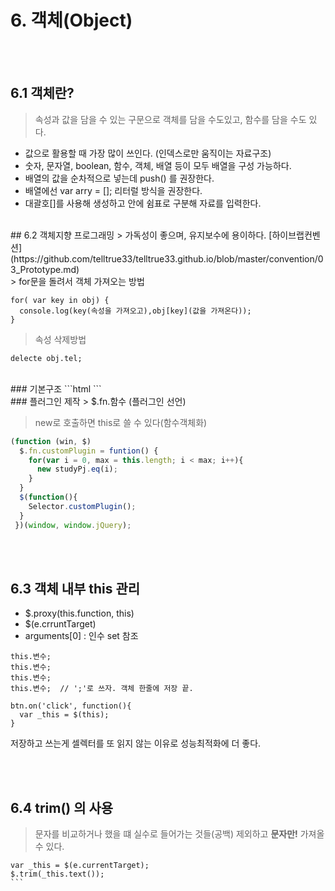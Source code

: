 # 6. 객체(Object)
<br><br>
## 6.1 객체란?
> 속성과 값을 담을 수 있는 구문으로 객체를 담을 수도있고, 함수를 담을 수도 있다.

- 값으로 활용할 때 가장 많이 쓰인다. (인덱스로만 움직이는 자료구조)
- 숫자, 문자열, boolean, 함수, 객체, 배열 등이 모두 배열을 구성 가능하다.
- 배열의 값을 순차적으로 넣는데 push() 를 권장한다.
- 배열에선 var arry = []; 리터럴 방식을 권장한다.
- 대괄호[]를 사용해 생성하고 안에 쉼표로 구분해 자료를 입력한다.

<br>
## 6.2 객체지향 프로그래밍 
> 가독성이 좋으며, 유지보수에 용이하다.
[하이브랩컨벤션](https://github.com/telltrue33/telltrue33.github.io/blob/master/convention/03_Prototype.md)

<br>
> for문을 돌려서 객체 가져오는 방법 

```
for( var key in obj) {
  console.log(key(속성을 가져오고),obj[key](값을 가져온다));
}
```

> 속성 삭제방법

```
delecte obj.tel;
```
<br>
### 기본구조
```html
<script src="http://code.jquery.com/jquery-latest.js"></script>
<script>
(function (win, $) { // win 자체가 객체이다
    'use strict'; // 자바스크립트 엄격모드 
    var objFunc = {
        init : function () {
            this.setElements();
            this.bindEvents();
        },
        setElements : function () {  // 성격에 맞는 것만 안에 선언해준다.
            this.btn = $('.btn');
        },
        bindEvents : function () {
            this.btn.on('click', $.proxy(this.viewFunc, this));
        },
        viewFunc : function (e) {
            $(e.currentTarget).parent().addClass('active');
        }
    };
    $(function () {
        objFunc.init();
    });
})(window, window.jQuery);
</script>
</body>
```
<br>
### 플러그인 제작
> $.fn.함수 (플러그인 선언)

> new로 호출하면 this로 쓸 수 있다(함수객체화)

```javascript
(function (win, $) 
  $.fn.customPlugin = funtion() { 
    for(var i = 0, max = this.length; i < max; i++){ 
      new studyPj.eq(i);
    }
  } 
  $(function(){ 
    Selector.customPlugin();
  }
 })(window, window.jQuery);
```

<br><br>
## 6.3 객체 내부 this 관리

- $.proxy(this.function, this)
- $(e.crruntTarget)
- arguments[0] : 인수 set 참조

``` 
this.변수;
this.변수;
this.변수;
this.변수;  // ';'로 쓰자. 객체 한줄에 저장 끝.
```
```
btn.on('click', function(){
  var _this = $(this);
}
```
저장하고 쓰는게 셀렉터를 또 읽지 않는 이유로 성능최적화에 더 좋다.

<br><br>
## 6.4 trim() 의 사용
> 문자를 비교하거나 했을 떄 실수로 들어가는 것들(공백) 제외하고 **문자만!** 가져올 수 있다.

````
var _this = $(e.currentTarget);
$.trim(_this.text());
```
